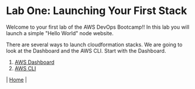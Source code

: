 # Lab One: Launching Your First Stack
Welcome to your first lab of the AWS DevOps Bootcamp!! In this lab you will launch a simple "Hello World" node website.

There are several ways to launch cloudformation stacks. We are going to look at the Dashboard and the AWS CLI. Start with the Dashboard.
1. [AWS Dashboard](dashboard.md)
2. [AWS CLI](cli.md)

| [Home](../../README.md) |